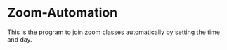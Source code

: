 # Zoom-Automation
This is the program to join zoom classes automatically by setting the time and day.
